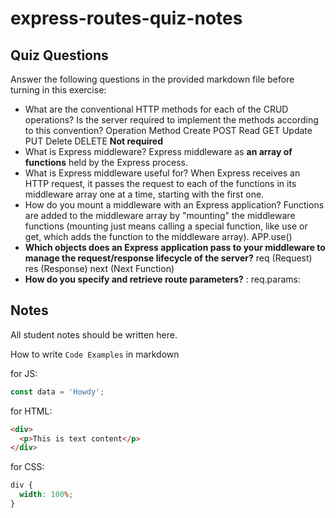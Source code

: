 # express-routes-quiz-notes

## Quiz Questions

Answer the following questions in the provided markdown file before turning in this exercise:

- What are the conventional HTTP methods for each of the CRUD operations? Is the server required to implement the methods according to this convention?
  Operation Method
  Create POST
  Read GET
  Update PUT
  Delete DELETE
  **Not required**
- What is Express middleware?
  Express middleware as **an array of functions** held by the Express process.
- What is Express middleware useful for?
  When Express receives an HTTP request, it passes the request to each of the functions in its middleware array one at a time, starting with the first one.
- How do you mount a middleware with an Express application?
  Functions are added to the middleware array by "mounting" the middleware functions (mounting just means calling a special function, like use or get, which adds the function to the middleware array).
  APP.use()
- **Which objects does an Express application pass to your middleware to manage the request/response lifecycle of the server?**
  req (Request)
  res (Response)
  next (Next Function)
- **How do you specify and retrieve route parameters?**
  :
  req.params:

## Notes

All student notes should be written here.

How to write `Code Examples` in markdown

for JS:

```javascript
const data = 'Howdy';
```

for HTML:

```html
<div>
  <p>This is text content</p>
</div>
```

for CSS:

```css
div {
  width: 100%;
}
```
